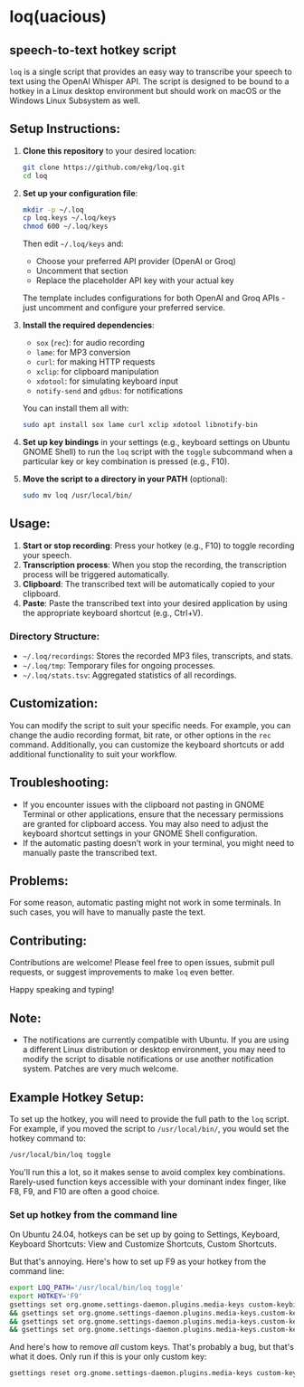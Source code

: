 # loq(uacious)

## speech-to-text hotkey script

`loq` is a single script that provides an easy way to transcribe your speech to text using the OpenAI Whisper API. The script is designed to be bound to a hotkey in a Linux desktop environment but should work on macOS or the Windows Linux Subsystem as well.

## Setup Instructions:

1. **Clone this repository** to your desired location:
    ```bash
    git clone https://github.com/ekg/loq.git
    cd loq
    ```

2. **Set up your configuration file**:
    ```bash
    mkdir -p ~/.loq
    cp loq.keys ~/.loq/keys
    chmod 600 ~/.loq/keys
    ```
    Then edit `~/.loq/keys` and:
    - Choose your preferred API provider (OpenAI or Groq)
    - Uncomment that section
    - Replace the placeholder API key with your actual key
    
    The template includes configurations for both OpenAI and Groq APIs - just uncomment and configure your preferred service.

3. **Install the required dependencies**:
    - `sox` (`rec`): for audio recording
    - `lame`: for MP3 conversion
    - `curl`: for making HTTP requests
    - `xclip`: for clipboard manipulation
    - `xdotool`: for simulating keyboard input
    - `notify-send` and `gdbus`: for notifications

    You can install them all with:
    ```bash
    sudo apt install sox lame curl xclip xdotool libnotify-bin
    ```

4. **Set up key bindings** in your settings (e.g., keyboard settings on Ubuntu GNOME Shell) to run the `loq` script with the `toggle` subcommand when a particular key or key combination is pressed (e.g., F10).

5. **Move the script to a directory in your PATH** (optional):
    ```bash
    sudo mv loq /usr/local/bin/
    ```

## Usage:

1. **Start or stop recording**: Press your hotkey (e.g., F10) to toggle recording your speech.
2. **Transcription process**: When you stop the recording, the transcription process will be triggered automatically.
3. **Clipboard**: The transcribed text will be automatically copied to your clipboard.
4. **Paste**: Paste the transcribed text into your desired application by using the appropriate keyboard shortcut (e.g., Ctrl+V).

### Directory Structure:
- `~/.loq/recordings`: Stores the recorded MP3 files, transcripts, and stats.
- `~/.loq/tmp`: Temporary files for ongoing processes.
- `~/.loq/stats.tsv`: Aggregated statistics of all recordings.

## Customization:

You can modify the script to suit your specific needs. For example, you can change the audio recording format, bit rate, or other options in the `rec` command. Additionally, you can customize the keyboard shortcuts or add additional functionality to suit your workflow.

## Troubleshooting:

- If you encounter issues with the clipboard not pasting in GNOME Terminal or other applications, ensure that the necessary permissions are granted for clipboard access. You may also need to adjust the keyboard shortcut settings in your GNOME Shell configuration.
- If the automatic pasting doesn't work in your terminal, you might need to manually paste the transcribed text.

## Problems:

For some reason, automatic pasting might not work in some terminals. In such cases, you will have to manually paste the text.

## Contributing:

Contributions are welcome! Please feel free to open issues, submit pull requests, or suggest improvements to make `loq` even better.

Happy speaking and typing!

## Note:

- The notifications are currently compatible with Ubuntu. If you are using a different Linux distribution or desktop environment, you may need to modify the script to disable notifications or use another notification system. Patches are very much welcome.

## Example Hotkey Setup:

To set up the hotkey, you will need to provide the full path to the `loq` script. For example, if you moved the script to `/usr/local/bin/`, you would set the hotkey command to:

```bash
/usr/local/bin/loq toggle
```

You'll run this a lot, so it makes sense to avoid complex key combinations. Rarely-used function keys accessible with your dominant index finger, like F8, F9, and F10 are often a good choice.

### Set up hotkey from the command line

On Ubuntu 24.04, hotkeys can be set up by going to Settings, Keyboard, Keyboard Shortcuts: View and Customize Shortcuts, Custom Shortcuts.

But that's annoying. Here's how to set up F9 as your hotkey from the command line:

```bash
export LOQ_PATH='/usr/local/bin/loq toggle'
export HOTKEY='F9'
gsettings set org.gnome.settings-daemon.plugins.media-keys custom-keybindings "['/org/gnome/settings-daemon/plugins/media-keys/custom-keybindings/loq_toggle/']" \
&& gsettings set org.gnome.settings-daemon.plugins.media-keys.custom-keybinding:/org/gnome/settings-daemon/plugins/media-keys/custom-keybindings/loq_toggle/ name 'loq_toggle' \
&& gsettings set org.gnome.settings-daemon.plugins.media-keys.custom-keybinding:/org/gnome/settings-daemon/plugins/media-keys/custom-keybindings/loq_toggle/ command "$LOQ_PATH" \
&& gsettings set org.gnome.settings-daemon.plugins.media-keys.custom-keybinding:/org/gnome/settings-daemon/plugins/media-keys/custom-keybindings/loq_toggle/ binding "$HOTKEY"
```

And here's how to remove _all_ custom keys. That's probably a bug, but that's what it does. Only run if this is your only custom key:

```bash
gsettings reset org.gnome.settings-daemon.plugins.media-keys custom-keybindings && gsettings reset-recursively org.gnome.settings-daemon.plugins.media-keys.custom-keybinding:/org/gnome/settings-daemon/plugins/media-keys/custom-keybindings/loq_toggle/
```
